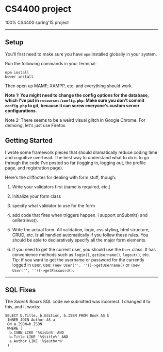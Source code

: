 # CS4400 project
100% CS4400 spring'15 project 

---

## Setup

You'll first need to make sure you have `npm` installed globally in your system.

Run the following commands in your terminal:

```
npm install
bower install
```

Then open up MAMP, XAMPP, etc. and everything should work.

**Note 1: You might need to change the config options for the database, which I've put in `resources/config.php`. Make sure you
don't commit `config.php` to git, because it can screw everyone's custom server configurations.**

Note 2: There seems to be a weird visual glitch in Google Chrome. For demoing, let's just use Firefox.

## Getting Started

I wrote some framework pieces that should dramatically reduce coding time and cognitive overhead.
The best way to understand what to do is to go through the code I've posted so far (logging in, logging out, the profile page, and registration page).


Here's the cliffnotes for dealing with form stuff, though:

1) Write your validators first (name is required, etc.)

2) Initialize your form class

3) specify what validator to use for the form

4) add code that fires when triggers happen. I support onSubmit() and onRetrieve().

5) Write the actual form. All validation, logic, css styling, html structure, CRUD, etc. is all handled automatically if you follow these rules. You should be able to declaratively specify all the major form elements.

6) If you need to get the current user, you should use the `User` class. It has convenience methods such as `login()`, `getUsername()`, `logout()`, etc.
Tip: if you want to get the username or password for the currently logged in user, use: `(new User('', ''))->getUsername()` or `(new User('', ''))->getPassword()`.

---

## SQL Fixes

The *Search Books* SQL code we submitted was incorrect. I changed it to this, and it works:

```
SELECT b.Title, b.Edition, b.ISBN FROM Book AS b
 INNER JOIN Author AS a
 ON a.ISBN=b.ISBN
 WHERE (
  b.ISBN LIKE '%$isbn%' AND
  b.Title LIKE '%$title%' AND
  a.Author LIKE '%$author%'
 )
```